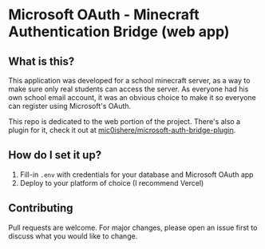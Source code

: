# Microsoft OAuth - Minecraft Authentication Bridge (web app)

## What is this?

This application was developed for a school minecraft server, as a way to make sure only real students can access the server. As everyone had his own school email account, it was an obvious choice to make it so everyone can register using Microsoft's OAuth.

This repo is dedicated to the web portion of the project. There's also a plugin for it, check it out at [mic0ishere/microsoft-auth-bridge-plugin](https://github.com/mic0ishere/microsoft-auth-bridge-plugin).

## How do I set it up?

1. Fill-in `.env` with credentials for your database and Microsoft OAuth app
2. Deploy to your platform of choice (I recommend Vercel)

## Contributing

Pull requests are welcome. For major changes, please open an issue first to discuss what you would like to change.
